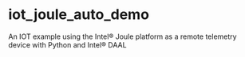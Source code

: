 # iot_joule_auto_demo
An IOT example using the Intel® Joule platform as a remote telemetry device with Python and Intel® DAAL
